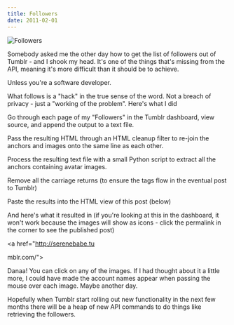 ```yaml
---
title: Followers
date: 2011-02-01
---
```


![Followers](https://source.unsplash.com/vP3pnOoCiYE/1600x900)

Somebody asked me the other day how to get the list of followers out of Tumblr - and I shook my head. It's one of the things that's missing from the API, meaning it's more difficult than it should be to achieve.

Unless you're a software developer.

What follows is a "hack" in the true sense of the word. Not a breach of privacy - just a "working of the problem". Here's what I did

Go through each page of my "Followers" in the Tumblr dashboard, view source, and append the output to a text file.

Pass the resulting HTML through an HTML cleanup filter to re-join the anchors and images onto the same line as each other.

Process the resulting text file with a small Python script to extract all the anchors containing avatar images.

Remove all the carriage returns (to ensure the tags flow in the eventual post to Tumblr)

Paste the results into the HTML view of this post (below)

And here's what it resulted in (if you're looking at this in the dashboard, it won't work because the images will show as icons - click the permalink in the corner to see the published post)

<a href="http://serenebabe.tu

mblr.com/">

Danaa! You can click on any of the images. If I had thought about it a little more, I could have made the account names appear when passing the mouse over each image. Maybe another day.

Hopefully when Tumblr start rolling out new functionality in the next few months there will be a heap of new API commands to do things like retrieving the followers.